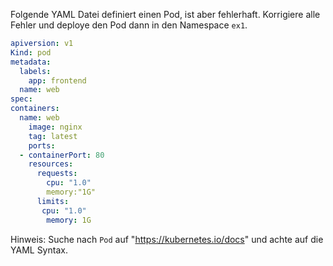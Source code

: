 Folgende YAML Datei definiert einen Pod, ist aber fehlerhaft.
Korrigiere alle Fehler und deploye den Pod dann in den Namespace `ex1`.

```yaml
apiversion: v1
Kind: pod
metadata:
  labels:
    app: frontend
  name: web
spec:
containers:
  name: web
    image: nginx
    tag: latest
    ports:
  - containerPort: 80
    resources:
      requests:
        cpu: "1.0"
        memory:"1G"
      limits:
       cpu: "1.0"
        memory: 1G
```

Hinweis:
Suche nach `Pod` auf "https://kubernetes.io/docs" und achte auf die YAML Syntax.
